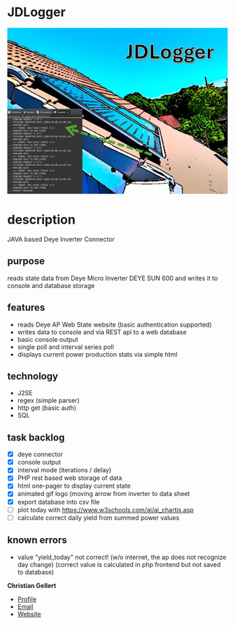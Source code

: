 # JDLogger
![LOGO](html/JDLogger/logo.jpg)

# description 
JAVA based Deye Inverter Connector

## purpose
reads state data from Deye Micro Inverter DEYE SUN 600 and writes it to console and database storage
	
## features
* reads Deye AP Web State website (basic authentication supported)
* writes data to console and via REST api to a web database
* basic console output
* single poll and interval series poll
* displays current power production stats via simple html
	
## technology
* J2SE
* regex (simple parser)
* http get (basic auth)
* SQL

## task backlog
- [x] deye connector
- [x] console output
- [x] interval mode (iterations / delay)
- [x] PHP rest based web storage of data
- [x] html one-pager to display current state
- [x] animated gif logo (moving arrow from inverter to data sheet
- [x] export database into csv file
- [ ] plot today with https://www.w3schools.com/ai/ai_chartjs.asp
- [ ] calculate correct daily yield from summed power values

## known errors
- value "yield_today" not correct! (w/o internet, the ap does not recognize day change)
(correct value is calculated in php frontend but not saved to database)

**Christian Gellert**

- [Profile](https://github.com/fuerchtegottt "Christian Gellert")
- [Email](mailto:christian.gellert@web.de?subject=Hi% "Hi!")
- [Website](http://www.g3ll3rt.de "Welcome")